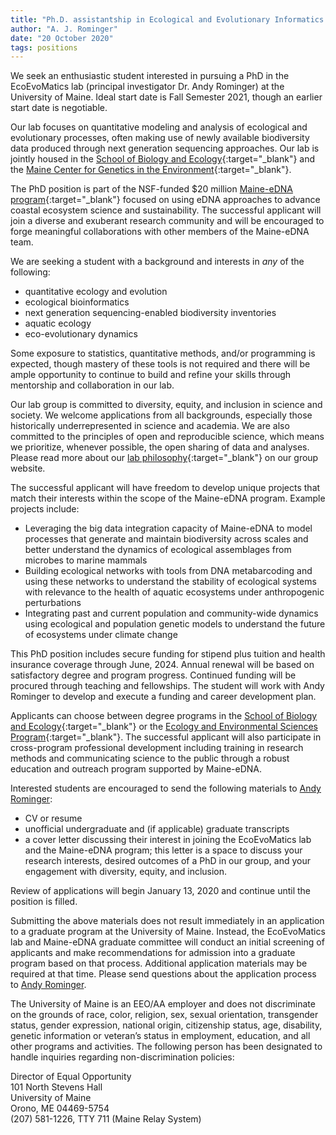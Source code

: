 ```yaml
---
title: "Ph.D. assistantship in Ecological and Evolutionary Informatics available starting Fall 2021!"
author: "A. J. Rominger"
date: "20 October 2020"
tags: positions
---
```



We seek an enthusiastic student interested in pursuing a PhD in the EcoEvoMatics lab (principal investigator Dr. Andy Rominger) at the University of Maine. Ideal start date is Fall Semester 2021, though an earlier start date is negotiable.

Our lab focuses on quantitative modeling and analysis of ecological and evolutionary processes, often making use of newly available biodiversity data produced through next generation sequencing approaches.  Our lab is jointly housed in the [School of Biology and Ecology](https://sbe.umaine.edu){:target="_blank"} and the [Maine Center for Genetics in the Environment](https://umaine.edu/mcge){:target="_blank"}. 

The PhD position is part of the NSF-funded $20 million [Maine-eDNA program](https://umaine.edu/edna){:target="_blank"} focused on using eDNA approaches to advance coastal ecosystem science and sustainability.  The successful applicant will join a diverse and exuberant research community and will be encouraged to forge meaningful collaborations with other members of the Maine-eDNA team.

We are seeking a student with a background and interests in *any* of the following:

- quantitative ecology and evolution
- ecological bioinformatics
- next generation sequencing-enabled biodiversity inventories
- aquatic ecology
- eco-evolutionary dynamics

Some exposure to statistics, quantitative methods, and/or programming is expected, though mastery of these tools is not required and there will be ample opportunity to continue to build and refine your skills through mentorship and collaboration in our lab.

Our lab group is committed to diversity, equity, and inclusion in science and society. We welcome applications from all backgrounds, especially those historically underrepresented in science and academia. We are also committed to the principles of open and reproducible science, which means we prioritize, whenever possible, the open sharing of data and analyses. Please read more about our [lab philosophy](https://www.ecoevomatics.org/philosophy){:target="_blank"} on our group website.

The successful applicant will have freedom to develop unique projects that match their interests within the scope of the Maine-eDNA program. Example projects include:

- Leveraging the big data integration capacity of Maine-eDNA to model processes that generate and maintain biodiversity across scales and better understand the dynamics of ecological assemblages from microbes to marine mammals
- Building ecological networks with tools from DNA metabarcoding and using these networks to understand the stability of ecological systems with relevance to the health of aquatic ecosystems under anthropogenic perturbations
- Integrating past and current population and community-wide dynamics using ecological and population genetic models to understand the future of ecosystems under climate change

This PhD position includes secure funding for stipend plus tuition and health insurance coverage through June, 2024. Annual renewal will be based on satisfactory degree and program progress. Continued funding will be procured through teaching and fellowships. The student will work with Andy Rominger to develop and execute a funding and career development plan. 

Applicants can choose between degree programs in the [School of Biology and Ecology](https://sbe.umaine.edu/graduate){:target="_blank"} or the [Ecology and Environmental Sciences Program](https://umaine.edu/ecologyandenvironmentalsciences/graduate-programs){:target="_blank"}. The successful applicant will also participate in cross-program professional development including training in research methods and communicating science to the public through a robust education and outreach program supported by Maine-eDNA.

Interested students are encouraged to send the following materials to [Andy Rominger](mailto:andrew.rominger@maine.edu):

- CV or resume
- unofficial undergraduate and (if applicable) graduate transcripts 
- a cover letter discussing their interest in joining the EcoEvoMatics lab and the Maine-eDNA program; this letter is a space to discuss your research interests, desired outcomes of a PhD in our group, and your engagement with diversity, equity, and inclusion.

Review of applications will begin January 13, 2020 and continue until the position is filled.  

Submitting the above materials does not result immediately in an application to a graduate program at the University of Maine. Instead, the EcoEvoMatics lab and Maine-eDNA graduate committee will conduct an initial screening of applicants and make recommendations for admission into a graduate program based on that process. Additional application materials may be required at that time. Please send questions about the application process to [Andy Rominger](mailto:andrew.rominger@maine.edu).

The University of Maine is an EEO/AA employer and does not discriminate on the grounds of race, color, religion, sex, sexual orientation, transgender status, gender expression, national origin, citizenship status, age, disability, genetic information or veteran’s status in employment, education, and all other programs and activities. The following person has been designated to handle inquiries regarding non-discrimination policies:

Director of Equal Opportunity <br/>
101 North Stevens Hall  <br/>
University of Maine  <br/>
Orono, ME 04469-5754  <br/>
(207) 581-1226, TTY 711 (Maine Relay System)
